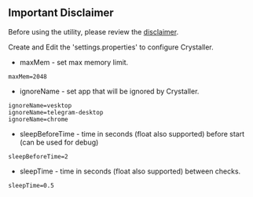 ## Important Disclaimer

Before using the utility, please review the [disclaimer](DISCLAIMER.md).

Create and Edit the 'settings.properties' to configure Crystaller.
- maxMem - set max memory limit.
```properties
maxMem=2048
```

- ignoreName - set app that will be ignored by Crystaller.
```properties
ignoreName=vesktop
ignoreName=telegram-desktop
ignoreName=chrome
```

- sleepBeforeTime - time in seconds (float also supported) before start (can be used for debug)
```properties
sleepBeforeTime=2
```

- sleepTime - time in seconds (float also supported) between checks.
```properties
sleepTime=0.5
```
